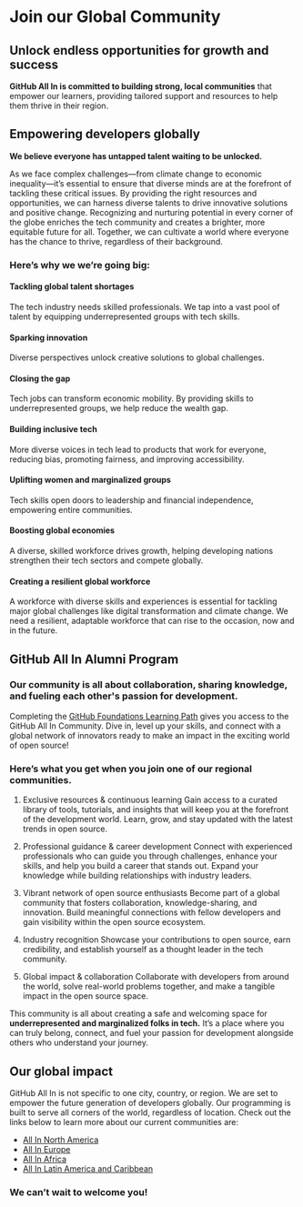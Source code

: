 # Join our Global Community 

## Unlock endless opportunities for growth and success


**GitHub All In is committed to building strong, local communities** that empower our learners, providing tailored support and resources to help them thrive in their region.

## Empowering developers globally 
**We believe everyone has untapped talent waiting to be unlocked.**

As we face complex challenges—from climate change to economic inequality—it’s essential to ensure that diverse minds are at the forefront of tackling these critical issues. By providing the right resources and opportunities, we can harness diverse talents to drive innovative solutions and positive change. Recognizing and nurturing potential in every corner of the globe enriches the tech community and creates a brighter, more equitable future for all. Together, we can cultivate a world where everyone has the chance to thrive, regardless of their background.

### Here’s why we we’re going big:  
#### Tackling global talent shortages
The tech industry needs skilled professionals. We tap into a vast pool of talent by equipping underrepresented groups with tech skills.

#### Sparking innovation
Diverse perspectives unlock creative solutions to global challenges.

#### Closing the gap
Tech jobs can transform economic mobility. By providing skills to underrepresented groups, we help reduce the wealth gap.

#### Building inclusive tech
More diverse voices in tech lead to products that work for everyone, reducing bias, promoting fairness, and improving accessibility.

#### Uplifting women and marginalized groups
Tech skills open doors to leadership and financial independence, empowering entire communities.

#### Boosting global economies
A diverse, skilled workforce drives growth, helping developing nations strengthen their tech sectors and compete globally.

#### Creating a resilient global workforce
A workforce with diverse skills and experiences is essential for tackling major global challenges like digital transformation and climate change. We need a resilient, adaptable workforce that can rise to the occasion, now and in the future.



## GitHub All In Alumni Program

### Our community is all about collaboration, sharing knowledge, and fueling each other's passion for development. 

Completing the [GitHub Foundations Learning Path](https://learn.microsoft.com/en-us/collections/w1nebonx2g64nw) gives you access to the GitHub All In Community. Dive in, level up your skills, and connect with a global network of innovators ready to make an impact in the exciting world of open source!

### Here’s what you get when you join one of our regional communities.

1. Exclusive resources & continuous learning
Gain access to a curated library of tools, tutorials, and insights that will keep you at the forefront of the development world. Learn, grow, and stay updated with the latest trends in open source.

2. Professional guidance & career development
Connect with experienced professionals who can guide you through challenges, enhance your skills, and help you build a career that stands out. Expand your knowledge while building relationships with industry leaders.

3. Vibrant network of open source enthusiasts
Become part of a global community that fosters collaboration, knowledge-sharing, and innovation. Build meaningful connections with fellow developers and gain visibility within the open source ecosystem.

4. Industry recognition
Showcase your contributions to open source, earn credibility, and establish yourself as a thought leader in the tech community.

5. Global impact & collaboration
Collaborate with developers from around the world, solve real-world problems together, and make a tangible impact in the open source space.

This community is all about creating a safe and welcoming space for **underrepresented and marginalized folks in tech.** It’s a place where you can truly belong, connect, and fuel your passion for development alongside others who understand your journey. 


## Our global impact
GitHub All In is not specific to one city, country, or region. We are set to empower the future generation of developers globally. Our programming is built to serve all corners of the world, regardless of location. Check out the links below to learn more about our current communities are:
- [All In North America](https://github.com/All-In-Open-Source-Project/All-In-North-America)
- [All In Europe](https://github.com/All-In-Open-Source-Project/All-In-Europe)
- [All In Africa](https://github.com/All-In-Open-Source-Project/All-In-Africa)
- [All In Latin America and Caribbean]()
  
### We can’t wait to welcome you!

